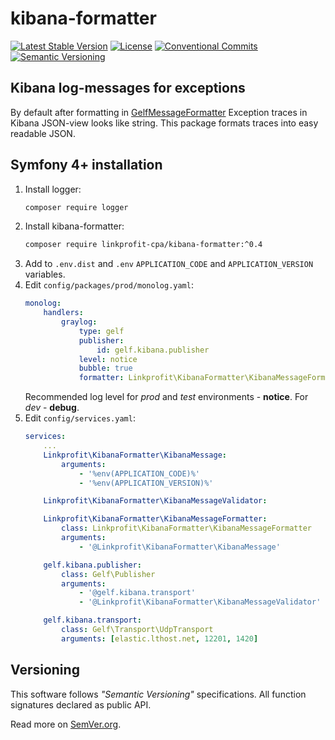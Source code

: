 # kibana-formatter

[![Latest Stable Version][Stable ver badge]][Stable ver src]
[![License][License badge]][License src]
[![Conventional Commits][Conventional commits badge]][Conventional commits src]
[![Semantic Versioning][Versioning img]][Versioning src]

## Kibana log-messages for exceptions
By default after formatting in [GelfMessageFormatter][GelfMessageFormatter.php] Exception traces in Kibana JSON-view looks like string.
This package formats traces into easy readable JSON.

## Symfony 4+ installation
1. Install logger:
    ```bash
    composer require logger
    ```
2. Install kibana-formatter:
    ```bash
    composer require linkprofit-cpa/kibana-formatter:^0.4
    ```
3. Add to `.env.dist` and `.env` `APPLICATION_CODE` and `APPLICATION_VERSION` variables.
4. Edit `config/packages/prod/monolog.yaml`:
    ```yaml
    monolog:
        handlers:
            graylog:
                type: gelf
                publisher:
                    id: gelf.kibana.publisher
                level: notice
                bubble: true
                formatter: Linkprofit\KibanaFormatter\KibanaMessageFormatter
    ```
    Recommended log level for *prod* and *test* environments - **notice**. For *dev* - **debug**.
5. Edit `config/services.yaml`:
    ```yaml
    services:
        ...
        Linkprofit\KibanaFormatter\KibanaMessage:
            arguments:
                - '%env(APPLICATION_CODE)%'
                - '%env(APPLICATION_VERSION)%'

        Linkprofit\KibanaFormatter\KibanaMessageValidator:

        Linkprofit\KibanaFormatter\KibanaMessageFormatter:
            class: Linkprofit\KibanaFormatter\KibanaMessageFormatter
            arguments:
                - '@Linkprofit\KibanaFormatter\KibanaMessage'

        gelf.kibana.publisher:
            class: Gelf\Publisher
            arguments:
                - '@gelf.kibana.transport'
                - '@Linkprofit\KibanaFormatter\KibanaMessageValidator'

        gelf.kibana.transport:
            class: Gelf\Transport\UdpTransport
            arguments: [elastic.lthost.net, 12201, 1420]
    ```
## Versioning
This software follows *"Semantic Versioning"* specifications. All function signatures declared as public API.

Read more on [SemVer.org](http://semver.org).

[Stable ver badge]: https://poser.pugx.org/linkprofit-cpa/kibana-formatter/v/stable
[Stable ver src]: https://poser.pugx.org/linkprofit-cpa/kibana-formatter/v/stable
[License badge]: https://poser.pugx.org/linkprofit-cpa/kibana-formatter/license
[License src]: https://packagist.org/packages/linkprofit-cpa/kibana-formatter
[Conventional commits src]: https://conventionalcommits.org
[Conventional commits badge]: https://img.shields.io/badge/Conventional%20Commits-1.0.0-yellow.svg
[Versioning img]: https://img.shields.io/badge/Semantic%20Versioning-2.0.0-brightgreen.svg
[Versioning src]: https://semver.org
[GelfMessageFormatter.php]: https://github.com/Seldaek/monolog/blob/master/src/Monolog/Formatter/GelfMessageFormatter.php
